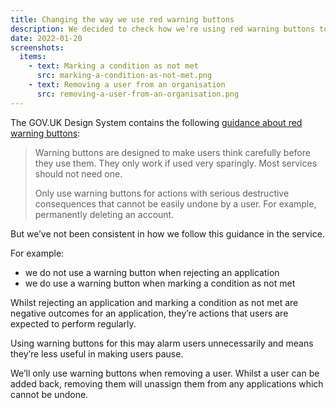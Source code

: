 ```yaml
---
title: Changing the way we use red warning buttons
description: We decided to check how we’re using red warning buttons to make sure we’re using them in the right way consistently within the service.
date: 2022-01-20
screenshots:
  items:
    - text: Marking a condition as not met
      src: marking-a-condition-as-not-met.png
    - text: Removing a user from an organisation
      src: removing-a-user-from-an-organisation.png
---
```


The GOV.UK Design System contains the following [guidance about red warning buttons]((https://design-system.service.gov.uk/components/button/#warning-buttons)):

> Warning buttons are designed to make users think carefully before they use them. They only work if used very sparingly. Most services should not need one.
>
> Only use warning buttons for actions with serious destructive consequences that cannot be easily undone by a user. For example, permanently deleting an account.

But we’ve not been consistent in how we follow this guidance in the service.

For example:

- we do not use a warning button when rejecting an application
- we do use a warning button when marking a condition as not met

Whilst rejecting an application and marking a condition as not met are negative outcomes for an application, they’re actions that users are expected to perform regularly.

Using warning buttons for this may alarm users unnecessarily and means they’re less useful in making users pause.

We’ll only use warning buttons when removing a user. Whilst a user can be added back, removing them will unassign them from any applications which cannot be undone.
